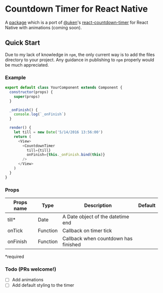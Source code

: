 # Countdown Timer for React Native
A [package](https://www.npmjs.com/package/react-native-countdown-timer) which is a port of [@uken](https://github.com/uken/)'s [react-countdown-timer](https://github.com/uken/react-countdown-timer) for React Native with animations (coming soon).

## Quick Start
Due to my lack of knowledge in `npm`, the only current way is to add the files directory to your project.
Any guidance in publishing to `npm` properly would be much appreciated.


### Example
```javascript
export default class YourComponent extends Component {
  constructor(props) {
    super(props)
  }

  _onFinish() {
    console.log(`_onFinish`)
  }

  render() {
  	let till = new Date('5/14/2016 13:56:00')
    return (
      <View>
        <CountdownTimer
          till={till}
          onFinish={this._onFinish.bind(this)}
        />
      </View>
    )
  }
}
```


### Props
| Props name        | Type     | Description                                          | Default |
|-------------------|----------|------------------------------------------------------|---------|
| till*             | Date     | A Date object of the datetime end                    |         |
| onTick            | Function | Callback on timer tick                               |         |
| onFinish          | Function | Callback when countdown has finished                 |         |

*required

### Todo (PRs welcome!)
- [ ] Add animations
- [ ] Add default styling to the timer